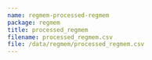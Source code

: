 ```yaml
---
name: regmem-processed-regmem
package: regmem
title: processed_regmem
filename: processed_regmem.csv
file: /data/regmem/processed_regmem.csv
---
```

